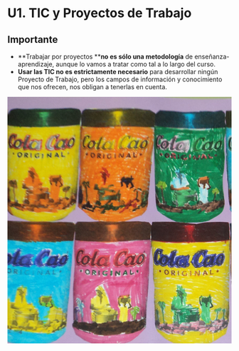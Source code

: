 # U1. TIC y Proyectos de Trabajo

## Importante

*   **Trabajar por proyectos ****no es sólo una metodología** de enseñanza-aprendizaje, aunque lo vamos a tratar como tal a lo largo del curso.
*   **Usar las TIC no es estrictamente necesario** para desarrollar ningún Proyecto de Trabajo, pero los campos de información y conocimiento que nos ofrecen, nos obligan a tenerlas en cuenta.


![Warhol como Proyecto de Trabajo en Infantil en CEIP Cándido Domingo](img/Warhol.JPG "Botes de Cola-Cao al estilo Warhol")


 

